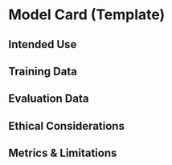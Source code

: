 <!-- BEGIN: CODEX_MODEL_CARD -->

# Model Card (Template)

## Intended Use

## Training Data

## Evaluation Data

## Ethical Considerations

## Metrics & Limitations
